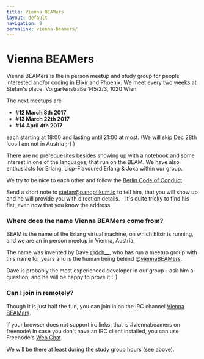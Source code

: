 ```yaml
---
title: Vienna BEAMers
layout: default
navigation: 8
permalink: vienna-beamers/
---
```


# Vienna BEAMers

Vienna BEAMers is the in person meetup and study group for people interested and/or coding in
Elixir and Phoenix. We meet every two weeks at Stefan's place: Vorgartenstraße 145/2/3, 1020 Wien

The next meetups are
* **#12 March 8th 2017**
* **#13 March 22th 2017**
* **#14 April 4th 2017**


each starting at 18:00 and lasting until 21:00 at most. (We will skip Dec 28th 'cos I am not in Austria ;-) )

There are no prerequesites besides showing up with a notebook and some interest in one of the
languages, that run on the BEAM. We have also enthusiasts for Erlang, Lisp-Flavoured Erlang & Joxa
within our group.

We try to be nice to each other and follow the [Berlin Code of Conduct](http://berlincodeofconduct.org/).

Send a short note to <stefan@panoptikum.io> to tell him, that you will show up and he will
provide you with direction details. - It's quite tricky to find his flat, even now that you know the
address.


### Where does the name Vienna BEAMers come from?

BEAM is the name of the Erlang virtual machine, on which Elixir is running, and we are an in person
meetup in Vienna, Austria.

The name was invented by Dave [@dch__](https://twitter.com/dch__), who has run
a meetup group with this name for years and is the human being behind
[@viennaBEAMers](https://twitter.com/viennaBEAMers).

Dave is probably the most experienced developer in our group -
ask him a question, and he will be happy to prove it :-)


### Can I join in remotely?

Though it is just half the fun, you can join in on the IRC channel
[Vienna BEAMers](irc://chat.freenode.net:6667/viennabeamers).

If your browser does not support irc links, that is #viennabeamers on freenode\\
In case you don't have an IRC client installed, you can use Freenode's [Web Chat](https://webchat.freenode.net/).

We will be there at least during the study group hours (see above).